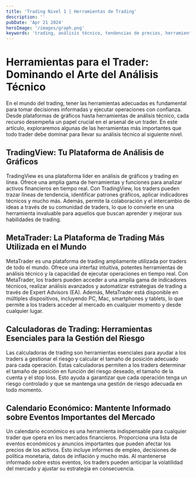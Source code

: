 ```yaml
---
title: 'Trading Nivel 1 | Herramientas de Trading'
description: ''
pubDate: 'Apr 21 2024'
heroImage: '/images/graph.png'
keywords: 'trading, análisis técnico, tendencias de precios, herramientas de trading'
---
```

# Herramientas para el Trader: Dominando el Arte del Análisis Técnico

En el mundo del trading, tener las herramientas adecuadas es fundamental para tomar decisiones informadas y ejecutar operaciones con confianza. Desde plataformas de gráficos hasta herramientas de análisis técnico, cada recurso desempeña un papel crucial en el arsenal de un trader. En este artículo, exploraremos algunas de las herramientas más importantes que todo trader debe dominar para llevar su análisis técnico al siguiente nivel.

## TradingView: Tu Plataforma de Análisis de Gráficos
TradingView es una plataforma líder en análisis de gráficos y trading en línea. Ofrece una amplia gama de herramientas y funciones para analizar activos financieros en tiempo real. Con TradingView, los traders pueden trazar líneas de tendencia, identificar patrones gráficos, aplicar indicadores técnicos y mucho más. Además, permite la colaboración y el intercambio de ideas a través de su comunidad de traders, lo que lo convierte en una herramienta invaluable para aquellos que buscan aprender y mejorar sus habilidades de trading.

## MetaTrader: La Plataforma de Trading Más Utilizada en el Mundo
MetaTrader es una plataforma de trading ampliamente utilizada por traders de todo el mundo. Ofrece una interfaz intuitiva, potentes herramientas de análisis técnico y la capacidad de ejecutar operaciones en tiempo real. Con MetaTrader, los traders pueden acceder a una amplia gama de indicadores técnicos, realizar análisis avanzados y automatizar estrategias de trading a través de Expert Advisors (EA). Además, MetaTrader está disponible en múltiples dispositivos, incluyendo PC, Mac, smartphones y tablets, lo que permite a los traders acceder al mercado en cualquier momento y desde cualquier lugar.

## Calculadoras de Trading: Herramientas Esenciales para la Gestión del Riesgo
Las calculadoras de trading son herramientas esenciales para ayudar a los traders a gestionar el riesgo y calcular el tamaño de posición adecuado para cada operación. Estas calculadoras permiten a los traders determinar el tamaño de posición en función del riesgo deseado, el tamaño de la cuenta y el stop loss. Esto ayuda a garantizar que cada operación tenga un riesgo controlado y que se mantenga una gestión de riesgo adecuada en todo momento.

## Calendario Económico: Mantente Informado sobre Eventos Importantes del Mercado
Un calendario económico es una herramienta indispensable para cualquier trader que opera en los mercados financieros. Proporciona una lista de eventos económicos y anuncios importantes que pueden afectar los precios de los activos. Esto incluye informes de empleo, decisiones de política monetaria, datos de inflación y mucho más. Al mantenerse informado sobre estos eventos, los traders pueden anticipar la volatilidad del mercado y ajustar su estrategia en consecuencia.
